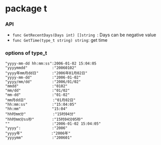 # package t

### API
- `func GetRecentDays(Days int) []string `: Days can be negative value
- `func GetTime(type_t string) string`: get time

### options of type_t

```
"yyyy-mm-dd hh:mm:ss":2006-01-02 15:04:05
"yyyymmdd"           :"20060102"
"yyyy年mm月dd日"      :"2006年01月02日"
"yyyy-mm-dd"         :"2006-01-02"
"yyyy/mm/dd"         :"2006/01/02"
"mmdd"               :"0102"
"mm/dd"              :"01/02"
"mm-dd"              :"01-02"
"mm月dd日"            :"01月02日"
"hh:mm:ss"           :"15:04:05"
"hh:mm"              "15:04"
"hh时mm分"            :"15时04分"
"hh时mm分ss秒"        :"15时04分05秒"
""                   :"2006-01-02 15:04:05"
"yyyy":              :"2006"	
"yyyy年"             :"2006年"
"yyyymm"			 :"200601"
```

